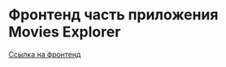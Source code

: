 # Фронтенд часть приложения Movies Explorer

[Ссылка на фронтенд](https://karina.movie.students.nomoredomains.monster/)
